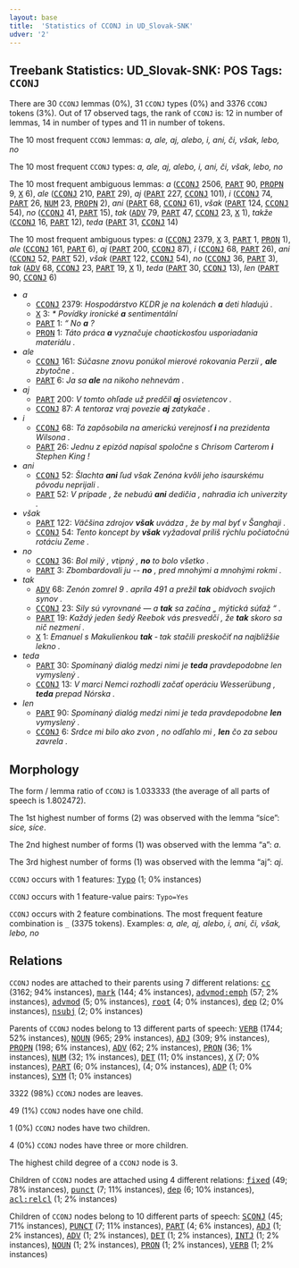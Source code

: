 ```yaml
---
layout: base
title:  'Statistics of CCONJ in UD_Slovak-SNK'
udver: '2'
---
```


## Treebank Statistics: UD_Slovak-SNK: POS Tags: `CCONJ`

There are 30 `CCONJ` lemmas (0%), 31 `CCONJ` types (0%) and 3376 `CCONJ` tokens (3%).
Out of 17 observed tags, the rank of `CCONJ` is: 12 in number of lemmas, 14 in number of types and 11 in number of tokens.

The 10 most frequent `CCONJ` lemmas: <em>a, ale, aj, alebo, i, ani, či, však, lebo, no</em>

The 10 most frequent `CCONJ` types:  <em>a, ale, aj, alebo, i, ani, či, však, lebo, no</em>

The 10 most frequent ambiguous lemmas: <em>a</em> (<tt><a href="sk_snk-pos-CCONJ.html">CCONJ</a></tt> 2506, <tt><a href="sk_snk-pos-PART.html">PART</a></tt> 90, <tt><a href="sk_snk-pos-PROPN.html">PROPN</a></tt> 9, <tt><a href="sk_snk-pos-X.html">X</a></tt> 6), <em>ale</em> (<tt><a href="sk_snk-pos-CCONJ.html">CCONJ</a></tt> 210, <tt><a href="sk_snk-pos-PART.html">PART</a></tt> 29), <em>aj</em> (<tt><a href="sk_snk-pos-PART.html">PART</a></tt> 227, <tt><a href="sk_snk-pos-CCONJ.html">CCONJ</a></tt> 101), <em>i</em> (<tt><a href="sk_snk-pos-CCONJ.html">CCONJ</a></tt> 74, <tt><a href="sk_snk-pos-PART.html">PART</a></tt> 26, <tt><a href="sk_snk-pos-NUM.html">NUM</a></tt> 23, <tt><a href="sk_snk-pos-PROPN.html">PROPN</a></tt> 2), <em>ani</em> (<tt><a href="sk_snk-pos-PART.html">PART</a></tt> 68, <tt><a href="sk_snk-pos-CCONJ.html">CCONJ</a></tt> 61), <em>však</em> (<tt><a href="sk_snk-pos-PART.html">PART</a></tt> 124, <tt><a href="sk_snk-pos-CCONJ.html">CCONJ</a></tt> 54), <em>no</em> (<tt><a href="sk_snk-pos-CCONJ.html">CCONJ</a></tt> 41, <tt><a href="sk_snk-pos-PART.html">PART</a></tt> 15), <em>tak</em> (<tt><a href="sk_snk-pos-ADV.html">ADV</a></tt> 79, <tt><a href="sk_snk-pos-PART.html">PART</a></tt> 47, <tt><a href="sk_snk-pos-CCONJ.html">CCONJ</a></tt> 23, <tt><a href="sk_snk-pos-X.html">X</a></tt> 1), <em>takže</em> (<tt><a href="sk_snk-pos-CCONJ.html">CCONJ</a></tt> 16, <tt><a href="sk_snk-pos-PART.html">PART</a></tt> 12), <em>teda</em> (<tt><a href="sk_snk-pos-PART.html">PART</a></tt> 31, <tt><a href="sk_snk-pos-CCONJ.html">CCONJ</a></tt> 14)

The 10 most frequent ambiguous types:  <em>a</em> (<tt><a href="sk_snk-pos-CCONJ.html">CCONJ</a></tt> 2379, <tt><a href="sk_snk-pos-X.html">X</a></tt> 3, <tt><a href="sk_snk-pos-PART.html">PART</a></tt> 1, <tt><a href="sk_snk-pos-PRON.html">PRON</a></tt> 1), <em>ale</em> (<tt><a href="sk_snk-pos-CCONJ.html">CCONJ</a></tt> 161, <tt><a href="sk_snk-pos-PART.html">PART</a></tt> 6), <em>aj</em> (<tt><a href="sk_snk-pos-PART.html">PART</a></tt> 200, <tt><a href="sk_snk-pos-CCONJ.html">CCONJ</a></tt> 87), <em>i</em> (<tt><a href="sk_snk-pos-CCONJ.html">CCONJ</a></tt> 68, <tt><a href="sk_snk-pos-PART.html">PART</a></tt> 26), <em>ani</em> (<tt><a href="sk_snk-pos-CCONJ.html">CCONJ</a></tt> 52, <tt><a href="sk_snk-pos-PART.html">PART</a></tt> 52), <em>však</em> (<tt><a href="sk_snk-pos-PART.html">PART</a></tt> 122, <tt><a href="sk_snk-pos-CCONJ.html">CCONJ</a></tt> 54), <em>no</em> (<tt><a href="sk_snk-pos-CCONJ.html">CCONJ</a></tt> 36, <tt><a href="sk_snk-pos-PART.html">PART</a></tt> 3), <em>tak</em> (<tt><a href="sk_snk-pos-ADV.html">ADV</a></tt> 68, <tt><a href="sk_snk-pos-CCONJ.html">CCONJ</a></tt> 23, <tt><a href="sk_snk-pos-PART.html">PART</a></tt> 19, <tt><a href="sk_snk-pos-X.html">X</a></tt> 1), <em>teda</em> (<tt><a href="sk_snk-pos-PART.html">PART</a></tt> 30, <tt><a href="sk_snk-pos-CCONJ.html">CCONJ</a></tt> 13), <em>len</em> (<tt><a href="sk_snk-pos-PART.html">PART</a></tt> 90, <tt><a href="sk_snk-pos-CCONJ.html">CCONJ</a></tt> 6)


* <em>a</em>
  * <tt><a href="sk_snk-pos-CCONJ.html">CCONJ</a></tt> 2379: <em>Hospodárstvo KĽDR je na kolenách <b>a</b> deti hladujú .</em>
  * <tt><a href="sk_snk-pos-X.html">X</a></tt> 3: <em>* Povídky ironické <b>a</b> sentimentální</em>
  * <tt><a href="sk_snk-pos-PART.html">PART</a></tt> 1: <em>“ No <b>a</b> ?</em>
  * <tt><a href="sk_snk-pos-PRON.html">PRON</a></tt> 1: <em>Táto práca <b>a</b> vyznačuje chaotickosťou usporiadania materiálu .</em>
* <em>ale</em>
  * <tt><a href="sk_snk-pos-CCONJ.html">CCONJ</a></tt> 161: <em>Súčasne znovu ponúkol mierové rokovania Perzii , <b>ale</b> zbytočne .</em>
  * <tt><a href="sk_snk-pos-PART.html">PART</a></tt> 6: <em>Ja sa <b>ale</b> na nikoho nehnevám .</em>
* <em>aj</em>
  * <tt><a href="sk_snk-pos-PART.html">PART</a></tt> 200: <em>V tomto ohľade už predčil <b>aj</b> osvietencov .</em>
  * <tt><a href="sk_snk-pos-CCONJ.html">CCONJ</a></tt> 87: <em>A tentoraz vraj povezie <b>aj</b> zatykače .</em>
* <em>i</em>
  * <tt><a href="sk_snk-pos-CCONJ.html">CCONJ</a></tt> 68: <em>Tá zapôsobila na americkú verejnosť <b>i</b> na prezidenta Wilsona .</em>
  * <tt><a href="sk_snk-pos-PART.html">PART</a></tt> 26: <em>Jednu z epizód napísal spoločne s Chrisom Carterom <b>i</b> Stephen King !</em>
* <em>ani</em>
  * <tt><a href="sk_snk-pos-CCONJ.html">CCONJ</a></tt> 52: <em>Šlachta <b>ani</b> ľud však Zenóna kvôli jeho isaurskému pôvodu neprijali .</em>
  * <tt><a href="sk_snk-pos-PART.html">PART</a></tt> 52: <em>V prípade , že nebudú <b>ani</b> dedičia , nahradia ich univerzity .</em>
* <em>však</em>
  * <tt><a href="sk_snk-pos-PART.html">PART</a></tt> 122: <em>Väčšina zdrojov <b>však</b> uvádza , že by mal byť v Šanghaji .</em>
  * <tt><a href="sk_snk-pos-CCONJ.html">CCONJ</a></tt> 54: <em>Tento koncept by <b>však</b> vyžadoval príliš rýchlu počiatočnú rotáciu Zeme .</em>
* <em>no</em>
  * <tt><a href="sk_snk-pos-CCONJ.html">CCONJ</a></tt> 36: <em>Bol milý , vtipný , <b>no</b> to bolo všetko .</em>
  * <tt><a href="sk_snk-pos-PART.html">PART</a></tt> 3: <em>Zbombardovali ju -- <b>no</b> , pred mnohými a mnohými rokmi .</em>
* <em>tak</em>
  * <tt><a href="sk_snk-pos-ADV.html">ADV</a></tt> 68: <em>Zenón zomrel 9 . apríla 491 a prežil <b>tak</b> obidvoch svojich synov .</em>
  * <tt><a href="sk_snk-pos-CCONJ.html">CCONJ</a></tt> 23: <em>Sily sú vyrovnané — a <b>tak</b> sa začína „ mýtická súťaž “ .</em>
  * <tt><a href="sk_snk-pos-PART.html">PART</a></tt> 19: <em>Každý jeden šedý Reebok vás presvedčí , že <b>tak</b> skoro sa nič nezmení .</em>
  * <tt><a href="sk_snk-pos-X.html">X</a></tt> 1: <em>Emanuel s Makulienkou <b>tak</b> ‐ tak stačili preskočiť na najbližšie lekno .</em>
* <em>teda</em>
  * <tt><a href="sk_snk-pos-PART.html">PART</a></tt> 30: <em>Spomínaný dialóg medzi nimi je <b>teda</b> pravdepodobne len vymyslený .</em>
  * <tt><a href="sk_snk-pos-CCONJ.html">CCONJ</a></tt> 13: <em>V marci Nemci rozhodli začať operáciu Wesserübung , <b>teda</b> prepad Nórska .</em>
* <em>len</em>
  * <tt><a href="sk_snk-pos-PART.html">PART</a></tt> 90: <em>Spomínaný dialóg medzi nimi je teda pravdepodobne <b>len</b> vymyslený .</em>
  * <tt><a href="sk_snk-pos-CCONJ.html">CCONJ</a></tt> 6: <em>Srdce mi bilo ako zvon , no odľahlo mi , <b>len</b> čo za sebou zavrela .</em>

## Morphology

The form / lemma ratio of `CCONJ` is 1.033333 (the average of all parts of speech is 1.802472).

The 1st highest number of forms (2) was observed with the lemma “síce”: <em>sice, síce</em>.

The 2nd highest number of forms (1) was observed with the lemma “a”: <em>a</em>.

The 3rd highest number of forms (1) was observed with the lemma “aj”: <em>aj</em>.

`CCONJ` occurs with 1 features: <tt><a href="sk_snk-feat-Typo.html">Typo</a></tt> (1; 0% instances)

`CCONJ` occurs with 1 feature-value pairs: `Typo=Yes`

`CCONJ` occurs with 2 feature combinations.
The most frequent feature combination is `_` (3375 tokens).
Examples: <em>a, ale, aj, alebo, i, ani, či, však, lebo, no</em>


## Relations

`CCONJ` nodes are attached to their parents using 7 different relations: <tt><a href="sk_snk-dep-cc.html">cc</a></tt> (3162; 94% instances), <tt><a href="sk_snk-dep-mark.html">mark</a></tt> (144; 4% instances), <tt><a href="sk_snk-dep-advmod-emph.html">advmod:emph</a></tt> (57; 2% instances), <tt><a href="sk_snk-dep-advmod.html">advmod</a></tt> (5; 0% instances), <tt><a href="sk_snk-dep-root.html">root</a></tt> (4; 0% instances), <tt><a href="sk_snk-dep-dep.html">dep</a></tt> (2; 0% instances), <tt><a href="sk_snk-dep-nsubj.html">nsubj</a></tt> (2; 0% instances)

Parents of `CCONJ` nodes belong to 13 different parts of speech: <tt><a href="sk_snk-pos-VERB.html">VERB</a></tt> (1744; 52% instances), <tt><a href="sk_snk-pos-NOUN.html">NOUN</a></tt> (965; 29% instances), <tt><a href="sk_snk-pos-ADJ.html">ADJ</a></tt> (309; 9% instances), <tt><a href="sk_snk-pos-PROPN.html">PROPN</a></tt> (198; 6% instances), <tt><a href="sk_snk-pos-ADV.html">ADV</a></tt> (62; 2% instances), <tt><a href="sk_snk-pos-PRON.html">PRON</a></tt> (36; 1% instances), <tt><a href="sk_snk-pos-NUM.html">NUM</a></tt> (32; 1% instances), <tt><a href="sk_snk-pos-DET.html">DET</a></tt> (11; 0% instances), <tt><a href="sk_snk-pos-X.html">X</a></tt> (7; 0% instances), <tt><a href="sk_snk-pos-PART.html">PART</a></tt> (6; 0% instances),  (4; 0% instances), <tt><a href="sk_snk-pos-ADP.html">ADP</a></tt> (1; 0% instances), <tt><a href="sk_snk-pos-SYM.html">SYM</a></tt> (1; 0% instances)

3322 (98%) `CCONJ` nodes are leaves.

49 (1%) `CCONJ` nodes have one child.

1 (0%) `CCONJ` nodes have two children.

4 (0%) `CCONJ` nodes have three or more children.

The highest child degree of a `CCONJ` node is 3.

Children of `CCONJ` nodes are attached using 4 different relations: <tt><a href="sk_snk-dep-fixed.html">fixed</a></tt> (49; 78% instances), <tt><a href="sk_snk-dep-punct.html">punct</a></tt> (7; 11% instances), <tt><a href="sk_snk-dep-dep.html">dep</a></tt> (6; 10% instances), <tt><a href="sk_snk-dep-acl-relcl.html">acl:relcl</a></tt> (1; 2% instances)

Children of `CCONJ` nodes belong to 10 different parts of speech: <tt><a href="sk_snk-pos-SCONJ.html">SCONJ</a></tt> (45; 71% instances), <tt><a href="sk_snk-pos-PUNCT.html">PUNCT</a></tt> (7; 11% instances), <tt><a href="sk_snk-pos-PART.html">PART</a></tt> (4; 6% instances), <tt><a href="sk_snk-pos-ADJ.html">ADJ</a></tt> (1; 2% instances), <tt><a href="sk_snk-pos-ADV.html">ADV</a></tt> (1; 2% instances), <tt><a href="sk_snk-pos-DET.html">DET</a></tt> (1; 2% instances), <tt><a href="sk_snk-pos-INTJ.html">INTJ</a></tt> (1; 2% instances), <tt><a href="sk_snk-pos-NOUN.html">NOUN</a></tt> (1; 2% instances), <tt><a href="sk_snk-pos-PRON.html">PRON</a></tt> (1; 2% instances), <tt><a href="sk_snk-pos-VERB.html">VERB</a></tt> (1; 2% instances)

